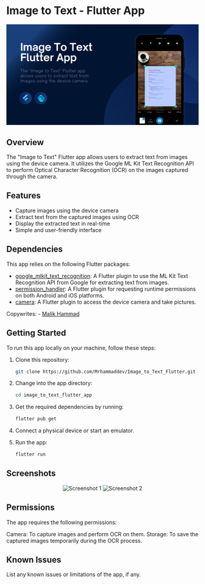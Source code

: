 # Image to Text - Flutter App

<img src="Screenshots/main.png" alt="App Screenshot">


## Overview

The "Image to Text" Flutter app allows users to extract text from images using the device camera. It utilizes the Google ML Kit Text Recognition API to perform Optical Character Recognition (OCR) on the images captured through the camera.

## Features

- Capture images using the device camera
- Extract text from the captured images using OCR
- Display the extracted text in real-time
- Simple and user-friendly interface

## Dependencies

This app relies on the following Flutter packages:

- [google_mlkit_text_recognition](https://pub.dev/packages/google_mlkit_text_recognition): A Flutter plugin to use the ML Kit Text Recognition API from Google for extracting text from images.
- [permission_handler](https://pub.dev/packages/permission_handler): A Flutter plugin for requesting runtime permissions on both Android and iOS platforms.
- [camera](https://pub.dev/packages/camera): A Flutter plugin to access the device camera and take pictures.

Copywrites: - [Malik Hammad](https://github.com/mrhammaddev)

## Getting Started

To run this app locally on your machine, follow these steps:

1. Clone this repository:
   ```bash
   git clone https://github.com/Mrhammaddev/Image_to_Text_Flutter.git
2. Change into the app directory:
   ```bash
   cd image_to_text_flutter_app
3. Get the required dependencies by running:
   ```bash
   flutter pub get
4. Connect a physical device or start an emulator.

5. Run the app:
   ```bash
   flutter run

## Screenshots
<!-- Add some beautiful app screenshots here to showcase the app's functionality -->
<p align="center">
  <img src="Screenshots/1.png" alt="Screenshot 1" width="185">
  <img src="Screenshots/2.png" alt="Screenshot 2" width="185">
</p>

## Permissions
The app requires the following permissions:

Camera: To capture images and perform OCR on them.
Storage: To save the captured images temporarily during the OCR process.


## Known Issues
List any known issues or limitations of the app, if any.

  
